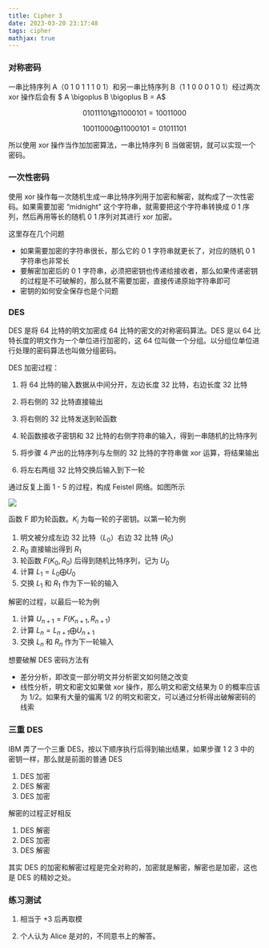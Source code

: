 ```yaml
---
title: Cipher 3
date: 2023-03-20 23:17:48
tags: cipher
mathjax: true
---
```


### 对称密码

一串比特序列 A（0 1 0 1 1 1 0 1）和另一串比特序列 B（1 1 0 0 0 1 0 1）经过两次 xor 操作后会有 $ A \bigoplus B \bigoplus B = A$

$$
0 1 0 1 1 1 0 1 \bigoplus 1 1 0 0 0 1 0 1 = 1 0 0 1 1 0 0 0
$$

$$
1 0 0 1 1 0 0 0 \bigoplus 1 1 0 0 0 1 0 1 = 0 1 0 1 1 1 0 1
$$

所以使用 xor 操作当作加加密算法，一串比特序列 B 当做密钥，就可以实现一个密码。

<!--more-->

### 一次性密码

使用 xor 操作每一次随机生成一串比特序列用于加密和解密，就构成了一次性密码。如果需要加密 “midnight” 这个字符串，就需要把这个字符串转换成 0 1 序列，然后再用等长的随机 0 1 序列对其进行 xor 加密。

这里存在几个问题

- 如果需要加密的字符串很长，那么它的 0 1 字符串就更长了，对应的随机 0 1 字符串也非常长
- 要解密加密后的 0 1 字符串，必须把密钥也传递给接收者，那么如果传递密钥的过程是不可破解的，那么就不需要加密，直接传递原始字符串即可
- 密钥的如何安全保存也是个问题

### DES

DES 是将 64 比特的明文加密成 64 比特的密文的对称密码算法。DES 是以 64 比特长度的明文作为一个单位进行加密的，这 64 位叫做一个分组。以分组位单位进行处理的密码算法也叫做分组密码。

DES 加密过程：

1. 将 64 比特的输入数据从中间分开，左边长度 32 比特，右边长度 32 比特
2. 将右侧的 32 比特直接输出
3. 将右侧的 32 比特发送到轮函数
4. 轮函数接收子密钥和 32 比特的右侧字符串的输入，得到一串随机的比特序列
5. 将步骤 4 产出的比特序列与左侧的 32 比特的字符串做 xor 运算，将结果输出

6. 将左右两组 32 比特交换后输入到下一轮

通过反复上面 1 - 5 的过程，构成 Feistel 网络。如图所示

![](https://github.com/hailingu/hailingu.github.io/raw/master/images/feistel-cipher-diagram.png?raw=true)

函数 F 即为轮函数。$K_i$ 为每一轮的子密钥。以第一轮为例

1. 明文被分成左边 32 比特（$L_0$）右边 32 比特 ($R_0$)
2. $R_0$ 直接输出得到 $R_1$
3. 轮函数 $F(K_0, R_0)$ 后得到随机比特序列，记为 $U_0$
4. 计算 $L_1 = L_0 \bigoplus U_0$
5. 交换 $L_1$ 和 $R_1$ 作为下一轮的输入

解密的过程，以最后一轮为例

1. 计算 $U_{n+1}=F(K_{n+1}, R_{n+1})$
2. 计算 $L_n = L_{n+1} \bigoplus U_{n+1}$
3. 交换 $L_n$ 和 $R_n$ 作为下一轮输入

想要破解 DES 密码方法有

- 差分分析，即改变一部分明文并分析密文如何随之改变
- 线性分析，明文和密文如果做 xor 操作，那么明文和密文结果为 0 的概率应该为 1/2。如果有大量的偏离 1/2 的明文和密文，可以通过分析得出破解密码的线索

### 三重 DES

IBM 弄了一个三重 DES，按以下顺序执行后得到输出结果，如果步骤 1 2 3 中的密钥一样，那么就是前面的普通 DES

1. DES 加密
2. DES 解密
3. DES 加密

解密的过程正好相反

1. DES 解密
2. DES 加密
3. DES 解密

其实 DES 的加密和解密过程是完全对称的，加密就是解密，解密也是加密，这也是 DES 的精妙之处。

### 练习测试

1. 相当于 +3 后再取模

2. 个人认为 Alice 是对的，不同意书上的解答。
